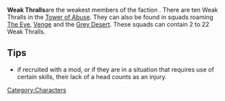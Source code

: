 **Weak Thralls**are the weakest members of the faction [](Thrall_Masters.md). There are ten Weak Thralls in the
[Tower of Abuse](Tower_of_Abuse.md "wikilink"). They can also be found in
squads roaming [The Eye](The_Eye.md "wikilink"), [Venge](Venge.md "wikilink")
and the [Grey Desert](Grey_Desert.md "wikilink"). These squads can contain
2 to 22 Weak Thralls.

## Tips

- if recruited with a mod, or if they are in a situation that requires
  use of certain skills, their lack of a head counts as an injury.

[Category:Characters](Category:Characters "wikilink")